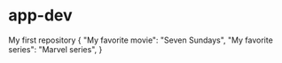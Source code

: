 # app-dev
My first repository
{
  "My favorite movie": "Seven Sundays",
  "My favorite series": "Marvel series",
}
